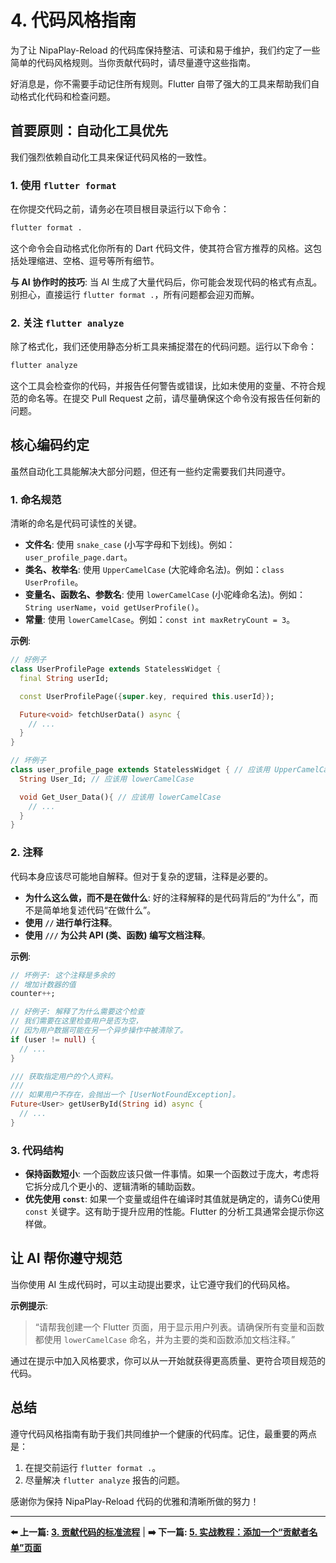 # 4. 代码风格指南

为了让 NipaPlay-Reload 的代码库保持整洁、可读和易于维护，我们约定了一些简单的代码风格规则。当你贡献代码时，请尽量遵守这些指南。

好消息是，你不需要手动记住所有规则。Flutter 自带了强大的工具来帮助我们自动格式化代码和检查问题。

## 首要原则：自动化工具优先

我们强烈依赖自动化工具来保证代码风格的一致性。

### 1. 使用 `flutter format`

在你提交代码之前，请务必在项目根目录运行以下命令：

```bash
flutter format .
```

这个命令会自动格式化你所有的 Dart 代码文件，使其符合官方推荐的风格。这包括处理缩进、空格、逗号等所有细节。

**与 AI 协作时的技巧**: 当 AI 生成了大量代码后，你可能会发现代码的格式有点乱。别担心，直接运行 `flutter format .`，所有问题都会迎刃而解。

### 2. 关注 `flutter analyze`

除了格式化，我们还使用静态分析工具来捕捉潜在的代码问题。运行以下命令：

```bash
flutter analyze
```

这个工具会检查你的代码，并报告任何警告或错误，比如未使用的变量、不符合规范的命名等。在提交 Pull Request 之前，请尽量确保这个命令没有报告任何新的问题。

## 核心编码约定

虽然自动化工具能解决大部分问题，但还有一些约定需要我们共同遵守。

### 1. 命名规范

清晰的命名是代码可读性的关键。

*   **文件名**: 使用 `snake_case` (小写字母和下划线)。例如：`user_profile_page.dart`。
*   **类名、枚举名**: 使用 `UpperCamelCase` (大驼峰命名法)。例如：`class UserProfile`。
*   **变量名、函数名、参数名**: 使用 `lowerCamelCase` (小驼峰命名法)。例如：`String userName`，`void getUserProfile()`。
*   **常量**: 使用 `lowerCamelCase`。例如：`const int maxRetryCount = 3`。

**示例**:
```dart
// 好例子
class UserProfilePage extends StatelessWidget {
  final String userId;

  const UserProfilePage({super.key, required this.userId});

  Future<void> fetchUserData() async {
    // ...
  }
}

// 坏例子
class user_profile_page extends StatelessWidget { // 应该用 UpperCamelCase
  String User_Id; // 应该用 lowerCamelCase

  void Get_User_Data(){ // 应该用 lowerCamelCase
    // ...
  }
}
```

### 2. 注释

代码本身应该尽可能地自解释。但对于复杂的逻辑，注释是必要的。

*   **为什么这么做，而不是在做什么**: 好的注释解释的是代码背后的“为什么”，而不是简单地复述代码“在做什么”。
*   **使用 `//` 进行单行注释**。
*   **使用 `///` 为公共 API (类、函数) 编写文档注释**。

**示例**:
```dart
// 坏例子: 这个注释是多余的
// 增加计数器的值
counter++;

// 好例子: 解释了为什么需要这个检查
// 我们需要在这里检查用户是否为空，
// 因为用户数据可能在另一个异步操作中被清除了。
if (user != null) {
  // ...
}

/// 获取指定用户的个人资料。
///
/// 如果用户不存在，会抛出一个 [UserNotFoundException]。
Future<User> getUserById(String id) async {
  // ...
}
```

### 3. 代码结构

*   **保持函数短小**: 一个函数应该只做一件事情。如果一个函数过于庞大，考虑将它拆分成几个更小的、逻辑清晰的辅助函数。
*   **优先使用 `const`**: 如果一个变量或组件在编译时其值就是确定的，请务Cú使用 `const` 关键字。这有助于提升应用的性能。Flutter 的分析工具通常会提示你这样做。

## 让 AI 帮你遵守规范

当你使用 AI 生成代码时，可以主动提出要求，让它遵守我们的代码风格。

**示例提示**:

> “请帮我创建一个 Flutter 页面，用于显示用户列表。请确保所有变量和函数都使用 `lowerCamelCase` 命名，并为主要的类和函数添加文档注释。”

通过在提示中加入风格要求，你可以从一开始就获得更高质量、更符合项目规范的代码。

## 总结

遵守代码风格指南有助于我们共同维护一个健康的代码库。记住，最重要的两点是：

1.  在提交前运行 `flutter format .`。
2.  尽量解决 `flutter analyze` 报告的问题。

感谢你为保持 NipaPlay-Reload 代码的优雅和清晰所做的努力！

---

**⬅️ 上一篇: [3. 贡献代码的标准流程](03-How-To-Contribute.md)** | **➡️ 下一篇: [5. 实战教程：添加一个“贡献者名单”页面](05-Example-Add-A-New-Page.md)**
